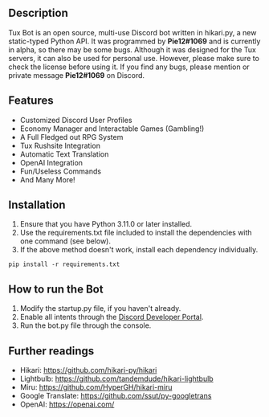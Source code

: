 ## Description
Tux Bot is an open source, multi-use Discord bot written in hikari.py, a new static-typed Python API. It was programmed by **Pie12#1069** and is currently in alpha, so there may be some bugs. Although it was designed for the Tux servers, it can also be used for personal use. However, please make sure to check the license before using it. If you find any bugs, please mention or private message **Pie12#1069** on Discord.

## Features

- Customized Discord User Profiles 
- Economy Manager and Interactable Games (Gambling!)
- A Full Fledged out RPG System
- Tux Rushsite Integration
- Automatic Text Translation
- OpenAI Integration
- Fun/Useless Commands
- And Many More!

## Installation
1. Ensure that you have Python 3.11.0 or later installed.
2. Use the requirements.txt file included to install the dependencies with one command (see below).
3. If the above method doesn't work, install each dependency individually.

```
pip install -r requirements.txt
```

## How to run the Bot
1. Modify the startup.py file, if you haven't already.
2. Enable all intents through the [Discord Developer Portal](https://discord.com/developers/applications).
3. Run the bot.py file through the console.

## Further readings

- Hikari: https://github.com/hikari-py/hikari
- Lightbulb: https://github.com/tandemdude/hikari-lightbulb
- Miru: https://github.com/HyperGH/hikari-miru
- Google Translate: https://github.com/ssut/py-googletrans
- OpenAI: https://openai.com/
